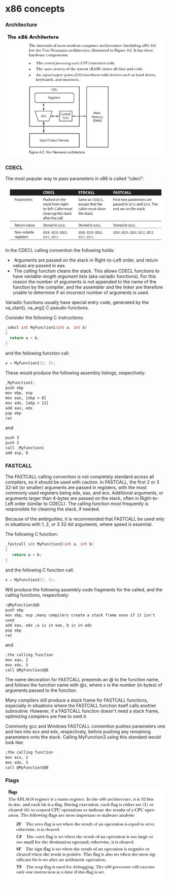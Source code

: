 # x86 concepts

### Architecture

![architecture](./screenshots/architecture.png)

### CDECL

The most popular way to pass parameters in x86 is called “cdecl”:

![cdecl](../C_Concepts/screenshots/cdecl.png)

In the CDECL calling convention the following holds:

- ​	Arguments are passed on the stack in Right-to-Left order, and return values are passed in eax.
- ​	The *calling* function cleans the stack. This allows CDECL functions to have *variable-length argument lists* (aka variadic functions). For this reason the number of arguments is not appended to the name of the function by the compiler, and the assembler and the linker are therefore unable to determine if an incorrect number of arguments is used.

Variadic functions usually have special entry code, generated by the va_start(), va_arg() C pseudo-functions.

Consider the following C instructions:

```c
_cdecl int MyFunction1(int a, int b)
{
  return a + b;
}
```

and the following function call:

```c
x = MyFunction1(2, 3);
```

These would produce the following assembly listings, respectively:

```assembly
_MyFunction1:
push ebp
mov ebp, esp
mov eax, [ebp + 8]
mov edx, [ebp + 12]
add eax, edx
pop ebp
ret
```

and

```assembly
push 3
push 2
call _MyFunction1
add esp, 8
```

### FASTCALL

The FASTCALL calling convention is not completely standard across all compilers, so it should be used with caution. In FASTCALL, the first 2 or 3 32-bit (or smaller) arguments are passed in registers, with the most commonly used registers being edx, eax, and ecx. Additional arguments, or arguments larger than 4-bytes are passed on the stack, often in Right-to-Left order (similar to CDECL). The calling function most frequently is responsible for cleaning the stack, if needed.

Because of the ambiguities, it is recommended that FASTCALL be used only in situations with 1, 2, or 3 32-bit arguments, where speed is essential.

The following C function:

```c
_fastcall int MyFunction3(int a, int b)
{
   return a + b;
}
```

and the following C function call:

```c
x = MyFunction3(2, 3);
```

Will produce the following assembly code fragments for the called, and the calling functions, respectively:

```assembly
:@MyFunction3@8
push ebp
mov ebp, esp ;many compilers create a stack frame even if it isn't used
add eax, edx ;a is in eax, b is in edx
pop ebp
ret
```

and

```assembly
;the calling function
mov eax, 2
mov edx, 3
call @MyFunction3@8
```

The name decoration for FASTCALL prepends an @ to the function name, and follows the function name with @x, where x is the number (in bytes) of arguments passed to the function.

Many compilers still produce a stack frame for FASTCALL functions, especially in situations where the FASTCALL function itself calls another subroutine. However, if a FASTCALL function doesn't need a stack frame, optimizing compilers are free to omit it.

Commonly gcc and Windows FASTCALL convention pushes parameters one and two into ecx and edx, respectively, before pushing any remaining parameters onto the stack. Calling MyFunction3 using this standard would look like:

```assembly
;the calling function
mov ecx, 2
mov edx, 3
call @MyFunction3@8
```

### Flags

![flag](./screenshots/flag.png)